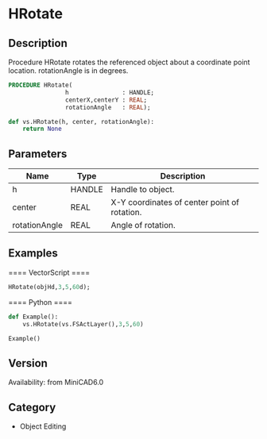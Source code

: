# HRotate

## Description
Procedure HRotate rotates the referenced object about a coordinate point location. rotationAngle is in degrees.

```pascal
PROCEDURE HRotate(
				h               : HANDLE;
				centerX,centerY : REAL;
				rotationAngle   : REAL);
```

```python
def vs.HRotate(h, center, rotationAngle):
    return None
```

## Parameters
|Name|Type|Description|
|---|---|---|
|h|HANDLE|Handle to object.|
|center|REAL|X-Y coordinates of center point of rotation.|
|rotationAngle|REAL|Angle of rotation.|

## Examples
==== VectorScript ====
```pascal
HRotate(objHd,3,5,60d);
```
==== Python ====
```python
def Example():
	vs.HRotate(vs.FSActLayer(),3,5,60)

Example()
```

## Version
Availability: from MiniCAD6.0

## Category
* Object Editing

